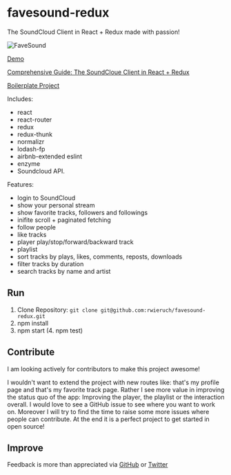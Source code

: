 # favesound-redux

The SoundCloud Client in React + Redux made with passion!

![FaveSound](https://s9.postimg.org/yp2tvv4m7/Screen_Shot_2016_09_03_at_23_47_30.png)

[Demo](http://www.favesound.de/)

[Comprehensive Guide: The SoundCloue Client in React + Redux](http://www.robinwieruch.de/the-soundcloud-client-in-react-redux/)

[Boilerplate Project](https://github.com/rwieruch/react-redux-soundcloud)

Includes:
* react
* react-router
* redux
* redux-thunk
* normalizr
* lodash-fp
* airbnb-extended eslint
* enzyme
* Soundcloud API.

Features:
* login to SoundCloud
* show your personal stream
* show favorite tracks, followers and followings
* inifite scroll + paginated fetching
* follow people
* like tracks
* player play/stop/forward/backward track
* playlist
* sort tracks by plays, likes, comments, reposts, downloads
* filter tracks by duration
* search tracks by name and artist

## Run

1. Clone Repository: `git clone git@github.com:rwieruch/favesound-redux.git`
2. npm install
3. npm start
(4. npm test)

## Contribute

I am looking actively for contributors to make this project awesome!

I wouldn't want to extend the project with new routes like: that's my profile page and that's my favorite track page. Rather I see more value in improving the status quo of the app: Improving the player, the playlist or the interaction overall. I would love to see a GitHub issue to see where you want to work on. Moreover I will try to find the time to raise some more issues where people can contribute. At the end it is a perfect project to get started in open source!

## Improve

Feedback is more than appreciated via [GitHub](https://github.com/rwieruch) or [Twitter](https://twitter.com/rwieruch)
